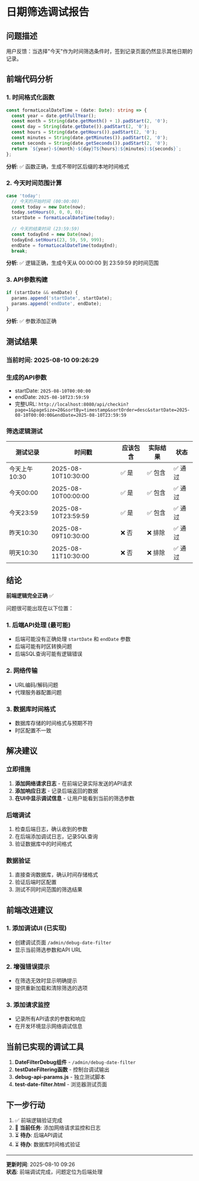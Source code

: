 # 日期筛选调试报告

## 问题描述

用户反馈：当选择"今天"作为时间筛选条件时，签到记录页面仍然显示其他日期的记录。

## 前端代码分析

### 1. 时间格式化函数

```typescript
const formatLocalDateTime = (date: Date): string => {
  const year = date.getFullYear();
  const month = String(date.getMonth() + 1).padStart(2, '0');
  const day = String(date.getDate()).padStart(2, '0');
  const hours = String(date.getHours()).padStart(2, '0');
  const minutes = String(date.getMinutes()).padStart(2, '0');
  const seconds = String(date.getSeconds()).padStart(2, '0');
  return `${year}-${month}-${day}T${hours}:${minutes}:${seconds}`;
};
```

**分析**: ✅ 函数正确，生成不带时区后缀的本地时间格式

### 2. 今天时间范围计算

```typescript
case 'today':
  // 今天的开始时间 (00:00:00)
  const today = new Date(now);
  today.setHours(0, 0, 0, 0);
  startDate = formatLocalDateTime(today);
  
  // 今天的结束时间 (23:59:59)
  const todayEnd = new Date(now);
  todayEnd.setHours(23, 59, 59, 999);
  endDate = formatLocalDateTime(todayEnd);
  break;
```

**分析**: ✅ 逻辑正确，生成今天从 00:00:00 到 23:59:59 的时间范围

### 3. API参数构建

```typescript
if (startDate && endDate) {
  params.append('startDate', startDate);
  params.append('endDate', endDate);
}
```

**分析**: ✅ 参数添加正确

## 测试结果

### 当前时间: 2025-08-10 09:26:29

### 生成的API参数
- startDate: `2025-08-10T00:00:00`
- endDate: `2025-08-10T23:59:59`
- 完整URL: `http://localhost:8080/api/checkin?page=1&pageSize=20&sortBy=timestamp&sortOrder=desc&startDate=2025-08-10T00:00:00&endDate=2025-08-10T23:59:59`

### 筛选逻辑测试
| 测试记录 | 时间戳 | 应该包含 | 实际结果 | 状态 |
|----------|--------|----------|----------|------|
| 今天上午10:30 | 2025-08-10T10:30:00 | ✅ 是 | ✅ 包含 | ✅ 通过 |
| 今天00:00 | 2025-08-10T00:00:00 | ✅ 是 | ✅ 包含 | ✅ 通过 |
| 今天23:59 | 2025-08-10T23:59:59 | ✅ 是 | ✅ 包含 | ✅ 通过 |
| 昨天10:30 | 2025-08-09T10:30:00 | ❌ 否 | ❌ 排除 | ✅ 通过 |
| 明天10:30 | 2025-08-11T10:30:00 | ❌ 否 | ❌ 排除 | ✅ 通过 |

## 结论

**前端逻辑完全正确** ✅

问题很可能出现在以下位置：

### 1. 后端API处理 (最可能)
- 后端可能没有正确处理 `startDate` 和 `endDate` 参数
- 后端可能有时区转换问题
- 后端SQL查询可能有逻辑错误

### 2. 网络传输
- URL编码/解码问题
- 代理服务器配置问题

### 3. 数据库时间格式
- 数据库存储的时间格式与预期不符
- 时区配置不一致

## 解决建议

### 立即措施
1. **添加网络请求日志** - 在前端记录实际发送的API请求
2. **添加响应日志** - 记录后端返回的数据
3. **在UI中显示调试信息** - 让用户能看到当前的筛选参数

### 后端调试
1. 检查后端日志，确认收到的参数
2. 在后端添加调试日志，记录SQL查询
3. 验证数据库中的时间格式

### 数据验证
1. 直接查询数据库，确认时间存储格式
2. 验证后端时区配置
3. 测试不同时间范围的筛选结果

## 前端改进建议

### 1. 添加调试UI (已实现)
- 创建调试页面 `/admin/debug-date-filter`
- 显示当前筛选参数和API URL

### 2. 增强错误提示
- 在筛选无效时显示明确提示
- 提供重新加载和清除筛选的选项

### 3. 添加请求监控
- 记录所有API请求的参数和响应
- 在开发环境显示网络调试信息

## 当前已实现的调试工具

1. **DateFilterDebug组件** - `/admin/debug-date-filter`
2. **testDateFiltering函数** - 控制台调试输出
3. **debug-api-params.js** - 独立测试脚本
4. **test-date-filter.html** - 浏览器测试页面

## 下一步行动

1. ✅ 前端逻辑验证完成
2. 🔄 **当前任务**: 添加网络请求监控和日志
3. ⏳ **待办**: 后端API调试
4. ⏳ **待办**: 数据库时间格式验证

---

**更新时间**: 2025-08-10 09:26  
**状态**: 前端调试完成，问题定位为后端处理
